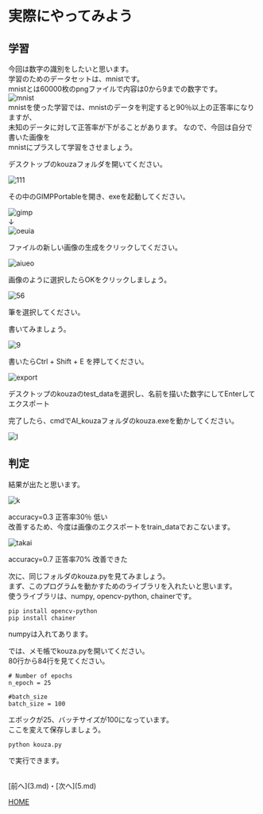 # 実際にやってみよう

## 学習
今回は数字の識別をしたいと思います。  
学習のためのデータセットは、mnistです。  
mnistとは60000枚のpngファイルで内容は0から9までの数字です。  
![mnist](mnist.png)  
mnistを使った学習では、mnistのデータを判定すると90％以上の正答率になりますが、  
未知のデータに対して正答率が下がることがあります。
なので、今回は自分で書いた画像を  
mnistにプラスして学習をさせましょう。  

デスクトップのkouzaフォルダを開いてください。  

![111](folda.png)  

その中のGIMPPortableを開き、exeを起動してください。  

![gimp](gimpexe.png)  
↓　  
![oeuia](aaa.png)  

ファイルの新しい画像の生成をクリックしてください。  

![aiueo](setei.png)  

画像のように選択したらOKをクリックしましょう。  

![56](hude.png)  

筆を選択してください。  

書いてみましょう。  

![9](kaku.png)  

書いたらCtrl + Shift + E を押してください。  

![export](export.png)  

デスクトップのkouzaのtest_dataを選択し、名前を描いた数字にしてEnterしてエクスポート  

完了したら、cmdでAI_kouzaフォルダのkouza.exeを動かしてください。  

![l](jikou.png)  

## 判定
結果が出たと思います。  

![k](hikui.png)  

accuracy=0.3 正答率30％ 低い  
改善するため、今度は画像のエクスポートをtrain_dataでおこないます。  

![takai](takai.png)  

accuracy=0.7 正答率70% 改善できた  

次に、同じフォルダのkouza.pyを見てみましょう。  
まず、このプログラムを動かすためのライブラリを入れたいと思います。  
使うライブラリは、numpy, opencv-python, chainerです。  
```
pip install opencv-python
pip install chainer
```
numpyは入れてあります。  

では、メモ帳でkouza.pyを開いてください。  
80行から84行を見てください。  
```
# Number of epochs
n_epoch = 25

#batch_size
batch_size = 100
```
エポックが25、バッチサイズが100になっています。  
ここを変えて保存しましょう。  
```
python kouza.py
```
で実行できます。  





<br>
[前へ](3.md)・[次へ](5.md)

[HOME](index.md)
